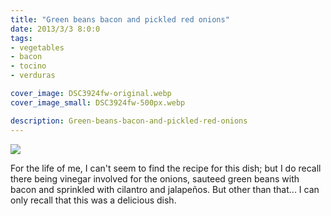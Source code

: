 ```yaml
---
title: "Green beans bacon and pickled red onions"
date: 2013/3/3 8:0:0
tags: 
- vegetables
- bacon
- tocino
- verduras

cover_image: DSC3924fw-original.webp
cover_image_small: DSC3924fw-500px.webp

description: Green-beans-bacon-and-pickled-red-onions
---
```



[![](DSC3924fw)](DSC3924fw-original.webp)
  

For the life of me, I can't seem to find the recipe for this dish; but I do recall there being vinegar involved for the onions, sauteed green beans with bacon and sprinkled with cilantro and jalapeños. But other than that... I can only recall that this was a delicious dish.
